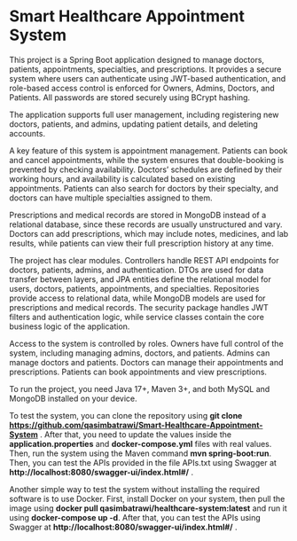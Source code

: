 # Smart Healthcare Appointment System

This project is a Spring Boot application designed to manage doctors, patients, appointments, specialties, and prescriptions. 
It provides a secure system where users can authenticate using JWT-based authentication, and role-based access control is enforced for Owners, 
Admins, Doctors, and Patients. All passwords are stored securely using BCrypt hashing.  

The application supports full user management, including registering new doctors, patients, and admins, updating patient details, and deleting accounts.

A key feature of this system is appointment management. Patients can book and cancel appointments, while the system ensures that double-booking is prevented by 
checking availability. Doctors’ schedules are defined by their working hours, and availability is calculated based on existing appointments. 
Patients can also search for doctors by their specialty, and doctors can have multiple specialties assigned to them.  

Prescriptions and medical records are stored in MongoDB instead of a relational database, since these records are usually unstructured and vary. 
Doctors can add prescriptions, which may include notes, medicines, and lab results, while patients can view their full prescription history at any time.  

The project has clear modules. Controllers handle REST API endpoints for doctors, patients, admins, and authentication. DTOs are used for data transfer between layers, 
and JPA entities define the relational model for users, doctors, patients, appointments, and specialties. 
Repositories provide access to relational data, while MongoDB models are used for prescriptions and medical records. 
The security package handles JWT filters and authentication logic, while service classes contain the core business logic of the application.  

Access to the system is controlled by roles. Owners have full control of the system, including managing admins, doctors, 
and patients. Admins can manage doctors and patients. Doctors can manage their appointments and prescriptions. Patients can book appointments and view prescriptions.  

To run the project, you need Java 17+, Maven 3+, and both MySQL and MongoDB installed on your device.

To test the system, you can clone the repository using **git clone https://github.com/qasimbatrawi/Smart-Healthcare-Appointment-System** . 
After that, you need to update the values inside the **application.properties** and **docker-compose.yml** files with real values.
Then, run the system using the Maven command **mvn spring-boot:run**. Then, you can test the APIs provided in the file APIs.txt using 
Swagger at **http://localhost:8080/swagger-ui/index.html#/** .

Another simple way to test the system without installing the required software is to use Docker. First, install Docker on your system, then pull the image using **docker 
pull qasimbatrawi/healthcare-system:latest** and run it using **docker-compose up -d**. After that, you can test the APIs using Swagger at **http://localhost:8080/swagger-ui/index.html#/** .
